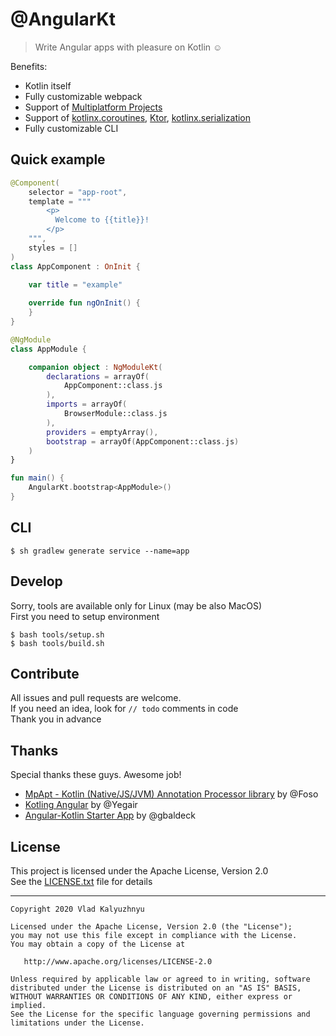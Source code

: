# @AngularKt
> Write Angular apps with pleasure on Kotlin :relaxed:

Benefits:
* Kotlin itself
* Fully customizable webpack
* Support of [Multiplatform Projects](https://kotlinlang.org/docs/reference/multiplatform.html)
* Support of [kotlinx.coroutines][2], [Ktor][3], [kotlinx.serialization][4]
* Fully customizable CLI

[1]: https://kotlinlang.org/docs/reference/multiplatform.html
[2]: https://github.com/Kotlin/kotlinx.coroutines
[3]: https://ktor.io/clients/http-client/multiplatform.html
[4]: https://github.com/Kotlin/kotlinx.serialization

## Quick example
```kotlin
@Component(
    selector = "app-root",
    template = """
        <p>
          Welcome to {{title}}!
        </p>
    """,
    styles = []
)
class AppComponent : OnInit {

    var title = "example"
  
    override fun ngOnInit() {
    }
}

@NgModule
class AppModule {

    companion object : NgModuleKt(
        declarations = arrayOf(
            AppComponent::class.js
        ),
        imports = arrayOf(
            BrowserModule::class.js
        ),
        providers = emptyArray(),
        bootstrap = arrayOf(AppComponent::class.js)
    )
}

fun main() {
    AngularKt.bootstrap<AppModule>()
}
```

## CLI
```shell script
$ sh gradlew generate service --name=app
```

## Develop
Sorry, tools are available only for Linux (may be also MacOS)  
First you need to setup environment
```shell script
$ bash tools/setup.sh
$ bash tools/build.sh
```

## Contribute
All issues and pull requests are welcome.  
If you need an idea, look for `// todo` comments in code  
Thank you in advance

## Thanks
Special thanks these guys. Awesome job!
* [MpApt - Kotlin (Native/JS/JVM) Annotation Processor library](https://github.com/Foso/MpApt) by @Foso
* [Kotling Angular](https://github.com/Yegair/kotlin-angular) by @Yegair
* [Angular-Kotlin Starter App](https://github.com/gbaldeck/angular-kotlin-starter) by @gbaldeck

## License
This project is licensed under the Apache License, Version 2.0  
See the [LICENSE.txt](https://github.com/Foso/MpApt/blob/master/LICENSE) file for details

-------
    Copyright 2020 Vlad Kalyuzhnyu

    Licensed under the Apache License, Version 2.0 (the "License");
    you may not use this file except in compliance with the License.
    You may obtain a copy of the License at

       http://www.apache.org/licenses/LICENSE-2.0

    Unless required by applicable law or agreed to in writing, software
    distributed under the License is distributed on an "AS IS" BASIS,
    WITHOUT WARRANTIES OR CONDITIONS OF ANY KIND, either express or implied.
    See the License for the specific language governing permissions and
    limitations under the License.